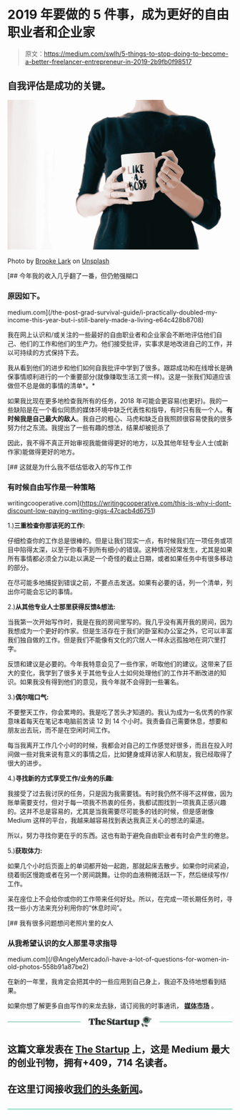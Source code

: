 # 2019 年要做的 5 件事，成为更好的自由职业者和企业家

> 原文：<https://medium.com/swlh/5-things-to-stop-doing-to-become-a-better-freelancer-entrepreneur-in-2019-2b9fb0f98517>

## 自我评估是成功的关键。

![](img/8f43cbfe24c2d68971a54d26b3eccfb8.png)

Photo by [Brooke Lark](https://unsplash.com/photos/nMffL1zjbw4?utm_source=unsplash&utm_medium=referral&utm_content=creditCopyText) on [Unsplash](https://unsplash.com/search/photos/entrepreneur?utm_source=unsplash&utm_medium=referral&utm_content=creditCopyText)

 [## 今年我的收入几乎翻了一番，但仍勉强糊口

### 原因如下。

medium.com](/the-post-grad-survival-guide/i-practically-doubled-my-income-this-year-but-i-still-barely-made-a-living-e64c428b8708) 

我在网上认识和/或关注的一些最好的自由职业者和企业家会不断地评估他们自己、他们的工作和他们的生产力。他们接受批评，实事求是地改进自己的工作，并以可持续的方式保持下去。

我从看到他们的进步和他们如何自我批评中学到了很多。跟踪成功和在线增长是确保事情顺利进行的一个重要部分(就像赚取生活工资一样)。这是一张我们知道应该做但不总是做的事情的清单*。*

如果我比现在更多地检查我所有的任务，2018 年可能会更容易(也更好)。我的一些缺陷是在一个看似同质的媒体环境中缺乏代表性和指导，有时只有我一个人。**有时候我是自己最大的敌人**。我自己的粗心、马虎和缺乏自我照顾很容易使我的很多努力付之东流。我提出了一些有趣的想法，结果却被扼杀了

因此，我不得不真正开始审视我能做得更好的地方，以及其他年轻专业人士(或新作家)能做得更好的地方。

[](https://writingcooperative.com/this-is-why-i-dont-discount-low-paying-writing-gigs-47cacb4d6751) [## 这就是为什么我不低估低收入的写作工作

### 有时候自由写作是一种策略

writingcooperative.com](https://writingcooperative.com/this-is-why-i-dont-discount-low-paying-writing-gigs-47cacb4d6751) 

1.)**三重检查你那该死的工作:**

仔细检查你的工作总是很棒的。但是让我们现实一点，有时候我们在一项任务或项目中陷得太深，以至于你看不到所有细小的错误。这种情况经常发生，尤其是如果所有事情都必须全力以赴以满足一个奇怪的截止日期，或者如果任务中有很多移动的部分。

在尽可能多地捕捉到错误之前，不要点击发送。如果有必要的话，列一个清单，列出你可能会忘记的事情。

2.)**从其他专业人士那里获得反馈&想法:**

当我第一次开始写作时，我是在我的房间里写的。我几乎没有离开我的房间，因为我想成为一个更好的作家。但是生活存在于我们的卧室和办公室之外，它可以丰富我们独自做的工作。但是我们不能像有文化的穴居人一样永远孤独地在洞穴里打字。

反馈和建议是必要的。今年我特意会见了一些作家，听取他们的建议。这带来了巨大的变化，我学到了很多关于其他专业人士如何处理他们的工作并不断改进的知识。如果我没有得到他们的意见，我今年就不会得到一些署名。

3.)**偶尔喘口气:**

不要整天工作，你会累垮的。我是吃了苦头才知道的。我认为成为一名优秀的作家意味着每天在笔记本电脑前苦读 12 到 14 个小时。我责备自己需要休息，想要和朋友出去玩，而不是在空闲时间工作。

每当我离开工作几个小时的时候，我都会对自己的工作感觉好很多，而且在投入时间做一些对我来说有意义的事情之后，比如健身或拜访家人和朋友，我已经取得了很大的进步。

4.)**寻找新的方式享受工作/业务的乐趣:**

我接受了过去我讨厌的任务，只是因为我需要钱。有时我仍然不得不这样做，因为账单需要支付，但对于每一项我不热衷的任务，我都试图找到一项我真正感兴趣的。这并不总是容易的，尤其是当我需要尽可能多的钱的时候，但是感谢像 Medium 这样的平台，我越来越容易找到表达我真正关心的想法的渠道。

所以，努力寻找你更在乎的东西。这也有助于避免自由职业者有时会产生的倦怠。

5.)**获取体力:**

如果几个小时后页面上的单词都开始一起跑，那就起床去散步。如果你时间紧迫，绕着街区慢跑或者在另一个房间跳舞。让你的血液稍微活跃一下，然后继续写作/工作。

呆在座位上不会给你或你的工作带来任何好处。所以，在完成一项长期任务时，寻找一些小方法来充分利用你的“休息时间”。

[](/@AngelyMercado/i-have-a-lot-of-questions-for-women-in-old-photos-558b91a87be2) [## 我有很多问题想问老照片里的女人

### 从我希望认识的女人那里寻求指导

medium.com](/@AngelyMercado/i-have-a-lot-of-questions-for-women-in-old-photos-558b91a87be2) 

在新的一年里，我肯定会把其中的一些应用到自己身上，我迫不及待地想看到结果。

如果你想了解更多自由写作的来龙去脉，请订阅我的时事通讯， [**媒体市场**](https://mediamercado.substack.com) 。

[![](img/308a8d84fb9b2fab43d66c117fcc4bb4.png)](https://medium.com/swlh)

## 这篇文章发表在 [The Startup](https://medium.com/swlh) 上，这是 Medium 最大的创业刊物，拥有+409，714 名读者。

## 在这里订阅接收[我们的头条新闻](http://growthsupply.com/the-startup-newsletter/)。

[![](img/b0164736ea17a63403e660de5dedf91a.png)](https://medium.com/swlh)